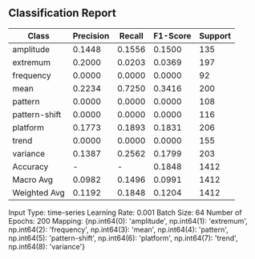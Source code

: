 ## Classification Report

| Class | Precision | Recall | F1-Score | Support |
|-------|-----------|--------|----------|---------|
| amplitude | 0.1448 | 0.1556 | 0.1500 | 135 |
| extremum | 0.2000 | 0.0203 | 0.0369 | 197 |
| frequency | 0.0000 | 0.0000 | 0.0000 | 92 |
| mean | 0.2234 | 0.7250 | 0.3416 | 200 |
| pattern | 0.0000 | 0.0000 | 0.0000 | 108 |
| pattern-shift | 0.0000 | 0.0000 | 0.0000 | 116 |
| platform | 0.1773 | 0.1893 | 0.1831 | 206 |
| trend | 0.0000 | 0.0000 | 0.0000 | 155 |
| variance | 0.1387 | 0.2562 | 0.1799 | 203 |
| Accuracy | - | - | 0.1848 | 1412 |
| Macro Avg | 0.0982 | 0.1496 | 0.0991 | 1412 |
| Weighted Avg | 0.1192 | 0.1848 | 0.1204 | 1412 |

Input Type: time-series
Learning Rate: 0.001
Batch Size: 64
Number of Epochs: 200
Mapping: {np.int64(0): 'amplitude', np.int64(1): 'extremum', np.int64(2): 'frequency', np.int64(3): 'mean', np.int64(4): 'pattern', np.int64(5): 'pattern-shift', np.int64(6): 'platform', np.int64(7): 'trend', np.int64(8): 'variance'}